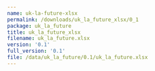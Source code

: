 ```yaml
---
name: uk-la-future-xlsx
permalink: /downloads/uk_la_future_xlsx/0_1
package: uk_la_future
title: uk_la_future_xlsx
filename: uk_la_future.xlsx
version: '0.1'
full_version: '0.1'
file: /data/uk_la_future/0.1/uk_la_future.xlsx
---
```

